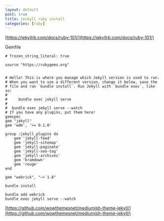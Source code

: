 ```yaml
---
layout: default
post: true
title: jeckyll ruby install
categories: [ruby]
---
```



[https://jekyllrb.com/docs/ruby-101/](https://jekyllrb.com/docs/ruby-101/)


Gemfile
```
# frozen_string_literal: true

source "https://rubygems.org"


# Hello! This is where you manage which Jekyll version is used to run.
# When you want to use a different version, change it below, save the
# file and run `bundle install`. Run Jekyll with `bundle exec`, like so:
#
#     bundle exec jekyll serve
#
#  bundle exec jekyll serve --watch
# If you have any plugins, put them here!
gemspec
gem "jekyll"
gem 'wdm', '>= 0.1.0'

group :jekyll_plugins do
    gem 'jekyll-feed'
    gem 'jekyll-sitemap'
    gem 'jekyll-paginate'
    gem 'jekyll-seo-tag'
    gem 'jekyll-archives'
    gem 'kramdown'
    gem 'rouge'
end

gem "webrick", "~> 1.8"

```

```
bundle install

bundle add webrick
bundle exec jekyll serve --watch
```

[https://github.com/wowthemesnet/mediumish-theme-jekyll/](https://github.com/wowthemesnet/mediumish-theme-jekyll/)